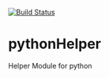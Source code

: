 [![Build Status](https://travis-ci.org/vtkrishn/pythonHelper.svg?branch=master)](https://travis-ci.org/vtkrishn/pythonHelper)
# pythonHelper
Helper Module for python
